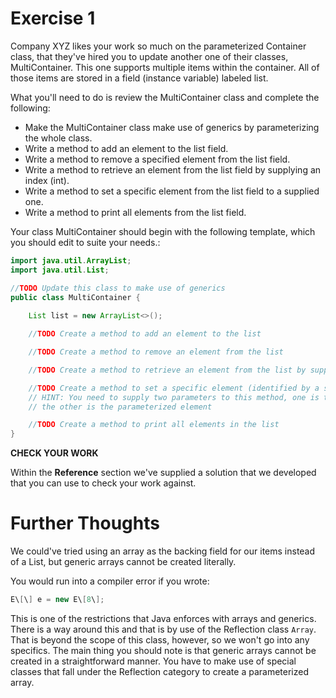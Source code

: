 # Exercise 1

Company XYZ likes your work so much on the parameterized Container class, that they've hired you to update another one of their classes, MultiContainer. This one supports multiple items within the container. All of those items are stored in a field (instance variable) labeled list.

What you'll need to do is review the MultiContainer class and complete the following:

*   Make the MultiContainer class make use of generics by parameterizing the whole class.
*   Write a method to add an element to the list field.
*   Write a method to remove a specified element from the list field.
*   Write a method to retrieve an element from the list field by supplying an index (int).
*   Write a method to set a specific element from the list field to a supplied one.
*   Write a method to print all elements from the list field.
    

Your class MultiContainer should begin with the following template, which you should edit to suite your needs.:

```java
import java.util.ArrayList;
import java.util.List;

//TODO Update this class to make use of generics
public class MultiContainer {
    
    List list = new ArrayList<>();

    //TODO Create a method to add an element to the list

    //TODO Create a method to remove an element from the list

    //TODO Create a method to retrieve an element from the list by supplying an index (int)

    //TODO Create a method to set a specific element (identified by a supplied index) to a supplied element
    // HINT: You need to supply two parameters to this method, one is the int to identify the index,
    // the other is the parameterized element

    //TODO Create a method to print all elements in the list
}
```

**CHECK YOUR WORK**

Within the **Reference** section we've supplied a solution that we developed that you can use to check your work against.


# Further Thoughts

We could've tried using an array as the backing field for our items instead of a List, but generic arrays cannot be created literally.

You would run into a compiler error if you wrote:

```java
E\[\] e = new E\[8\];
```

This is one of the restrictions that Java enforces with arrays and generics. There is a way around this and that is by use of the Reflection class `Array`. That is beyond the scope of this class, however, so we won't go into any specifics. The main thing you should note is that generic arrays cannot be created in a straightforward manner. You have to make use of special classes that fall under the Reflection category to create a parameterized array.